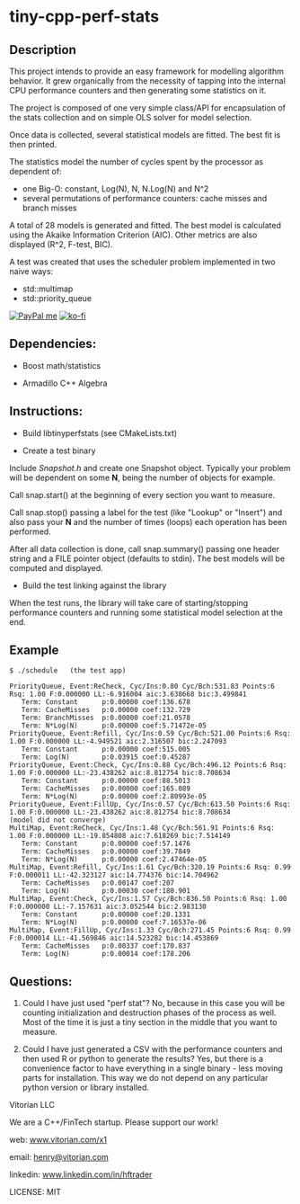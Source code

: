 # tiny-cpp-perf-stats

## Description

This project intends to provide an easy framework for modelling algorithm behavior. It grew organically from the necessity of tapping into the internal CPU performance counters and then generating some statistics on it.

The project is composed of one very simple class/API for encapsulation of the stats collection and on simple OLS solver for model selection.

Once data is collected, several statistical models are fitted. The best fit is then printed.

The statistics model the number of cycles spent by the processor as dependent of:
- one Big-O: constant, Log(N), N, N.Log(N) and N^2
- several permutations of performance counters: cache misses and branch misses

A total of 28 models is generated and fitted. The best model is calculated using the Akaike Information Criterion (AIC). Other metrics are also displayed (R^2, F-test, BIC).

A test was created that uses the scheduler problem implemented in two naive ways:
- std::multimap
- std::priority_queue

[![PayPal me](https://www.paypalobjects.com/webstatic/en_US/i/buttons/PP_logo_h_100x26.png)](https://paypal.me/HenriqueBucher?locale.x=en_US)
[![ko-fi](https://ko-fi.com/img/githubbutton_sm.svg)](https://ko-fi.com/Z8Z85JMPK)

## Dependencies:

- Boost math/statistics

- Armadillo C++ Algebra

## Instructions:

- Build libtinyperfstats (see CMakeLists.txt)

- Create a test binary

Include _Snapshot.h_ and create one Snapshot object. Typically your problem will be dependent on some **N**, being the number of objects for example.

Call snap.start() at the beginning of every section you want to measure.

Call snap.stop() passing a label for the test (like "Lookup" or "Insert") and also pass your **N** and the number of times (loops) each operation has been performed.

After all data collection is done, call snap.summary() passing one header string and a FILE pointer object (defaults to stdin). The best models will be computed and displayed.

- Build the test linking against the library

When the test runs, the library will take care of starting/stopping performance counters and running some statistical model selection at the end.

## Example

```
$ ./schedule   (the test app)

PriorityQueue, Event:ReCheck, Cyc/Ins:0.80 Cyc/Bch:531.83 Points:6 Rsq: 1.00 F:0.000000 LL:-6.916004 aic:3.638668 bic:3.499841
   Term: Constant      p:0.00000 coef:136.678
   Term: CacheMisses   p:0.00000 coef:132.729
   Term: BranchMisses  p:0.00000 coef:21.0578
   Term: N*Log(N)      p:0.00000 coef:5.71472e-05
PriorityQueue, Event:Refill, Cyc/Ins:0.59 Cyc/Bch:521.00 Points:6 Rsq: 1.00 F:0.000000 LL:-4.949521 aic:2.316507 bic:2.247093
   Term: Constant      p:0.00000 coef:515.005
   Term: Log(N)        p:0.03915 coef:0.45287
PriorityQueue, Event:Check, Cyc/Ins:0.88 Cyc/Bch:496.12 Points:6 Rsq: 1.00 F:0.000000 LL:-23.438262 aic:8.812754 bic:8.708634
   Term: Constant      p:0.00000 coef:88.5013
   Term: CacheMisses   p:0.00000 coef:165.089
   Term: N*Log(N)      p:0.00000 coef:2.80993e-05
PriorityQueue, Event:FillUp, Cyc/Ins:0.57 Cyc/Bch:613.50 Points:6 Rsq: 1.00 F:0.000000 LL:-23.438262 aic:8.812754 bic:8.708634
(model did not converge)
MultiMap, Event:ReCheck, Cyc/Ins:1.48 Cyc/Bch:561.91 Points:6 Rsq: 1.00 F:0.000000 LL:-19.854808 aic:7.618269 bic:7.514149
   Term: Constant      p:0.00000 coef:57.1476
   Term: CacheMisses   p:0.00000 coef:39.7849
   Term: N*Log(N)      p:0.00000 coef:2.47464e-05
MultiMap, Event:Refill, Cyc/Ins:1.61 Cyc/Bch:320.19 Points:6 Rsq: 0.99 F:0.000011 LL:-42.323127 aic:14.774376 bic:14.704962
   Term: CacheMisses   p:0.00147 coef:207
   Term: Log(N)        p:0.00030 coef:180.901
MultiMap, Event:Check, Cyc/Ins:1.57 Cyc/Bch:836.50 Points:6 Rsq: 1.00 F:0.000000 LL:-7.157631 aic:3.052544 bic:2.983130
   Term: Constant      p:0.00000 coef:20.1331
   Term: N*Log(N)      p:0.00000 coef:7.16537e-06
MultiMap, Event:FillUp, Cyc/Ins:1.33 Cyc/Bch:271.45 Points:6 Rsq: 0.99 F:0.000014 LL:-41.569846 aic:14.523282 bic:14.453869
   Term: CacheMisses   p:0.00337 coef:170.837
   Term: Log(N)        p:0.00014 coef:178.206
```

## Questions:

1) Could I have just used "perf stat"? No, because in this case you will be counting initialization and destruction phases of the process as well. Most of the time it is just a tiny section in the middle that you want to measure.

2) Could I have just generated a CSV with the performance counters and then used R or python to generate the results? Yes, but there is a convenience factor to have everything in a single binary - less moving parts for installation. This way we do not depend on any particular python version or library installed.


Vitorian LLC

We are a C++/FinTech startup. Please support our work!

web: www.vitorian.com/x1

email: henry@vitorian.com

linkedin: www.linkedin.com/in/hftrader

LICENSE: MIT
